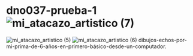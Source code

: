 # dno037-prueba-1![ mi_atacazo_artistico (7)](https://user-images.githubusercontent.com/101262395/160856156-3afdd9e8-ce29-4c88-8931-b99e3815325a.jpg)
![mi_atacazo_artistico (5)](https://user-images.githubusercontent.com/101262395/160856166-7b767f82-0607-4a53-a337-bd8d6bb47c29.jpg)
![mi_atacazo_artistico (6)](https://user-images.githubusercontent.com/101262395/160856168-4315f4e6-997c-4030-85fc-07c023a3c3b4.jpg)
dibujos-echos-por-mi-prima-de-6-años-en-primero-básico-desde-un-computador.
